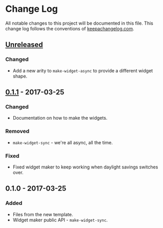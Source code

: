 # Change Log
All notable changes to this project will be documented in this file. This change log follows the conventions of [keepachangelog.com](http://keepachangelog.com/).

## [Unreleased]
### Changed
- Add a new arity to `make-widget-async` to provide a different widget shape.

## [0.1.1] - 2017-03-25
### Changed
- Documentation on how to make the widgets.

### Removed
- `make-widget-sync` - we're all async, all the time.

### Fixed
- Fixed widget maker to keep working when daylight savings switches over.

## 0.1.0 - 2017-03-25
### Added
- Files from the new template.
- Widget maker public API - `make-widget-sync`.

[Unreleased]: https://github.com/your-name/lein-nodecljs/compare/0.1.1...HEAD
[0.1.1]: https://github.com/your-name/lein-nodecljs/compare/0.1.0...0.1.1
